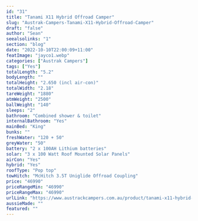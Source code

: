 ```yaml
---
id: "31"
title: "Tanami X11 Hybrid Offroad Camper"
slug: "Austrak-Campers-Tanami-X11-Hybrid-Offroad-Camper"
draft: "false"
author: "Sean"
seealsolinks: "1"
section: "blog"
date: "2022-10-10T22:00:09+11:00"
featImage: "jayco1.webp"
categories: ["Austrak Campers"]
tags: ["Yes"]
totalLength: "5.2"
bodyLength: ""
totalHeight: "2.650 (incl air-con)"
totalWidth: "2.18"
tareWeight: "1880"
atmWeight: "2500"
ballWeight: "140"
sleeps: "2"
bathroom: "Combined shower & toilet"
internalBathroom: "Yes"
mainBed: "King"
bunks: ""
freshWater: "120 + 50"
greyWater: "50"
battery: "2 x 100AH Lithium batteries"
solar: "3 x 100 Watt Roof Mounted Solar Panels"
airCon: "Yes"
hybrid: "Yes"
roofType: "Pop top"
towHitch: "McHitch 3.5T Uniglide Offroad Coupling"
price: "46990"
priceRangeMin: "46990"
priceRangeMax: "46990"
urlLink: "https://www.austrackcampers.com.au/product/tanami-x11-hybrid-offroad-camper/"
aussieMade: ""
featured: ""
---
```

